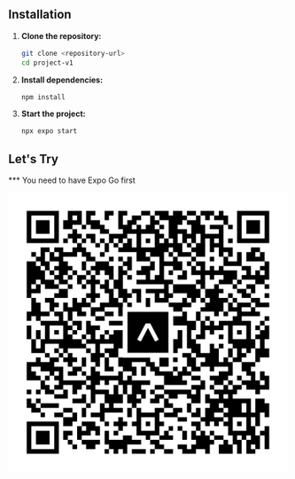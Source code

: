 ## Installation

1. **Clone the repository:**
   ```bash
   git clone <repository-url>
   cd project-v1
   ```
2. **Install dependencies:**
   ```bash
   npm install
   ```
3. **Start the project:**
   ```bash
   npx expo start
   ```



## Let's Try

*** You need to have Expo Go first

![App Screenshot](./assets/eas-qr.svg)